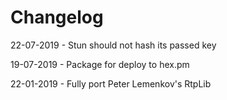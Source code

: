 # Changelog

22-07-2019 - Stun should not hash its passed key

19-07-2019 - Package for deploy to hex.pm

22-01-2019 - Fully port Peter Lemenkov's RtpLib
